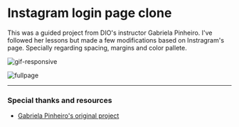 # Instagram login page clone

This was a guided project from DIO's instructor Gabriela Pinheiro. I've followed her lessons but made a few modifications based on Instragram's page. Specially regarding spacing, margins and color pallete. 

![gif-responsive](https://j.gifs.com/gpKxYj.gif)

![fullpage](https://i.imgur.com/zHUfR5U.png)

---

### Special thanks and resources

- [Gabriela Pinheiro's original project](https://github.com/SpruceGabriela/instagram-dio)
